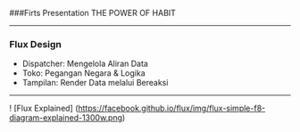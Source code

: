###Firts Presentation
THE POWER OF HABIT



---

### Flux Design

- Dispatcher: Mengelola Aliran Data
- Toko: Pegangan Negara & Logika
- Tampilan: Render Data melalui Bereaksi

---

! [Flux Explained] (https://facebook.github.io/flux/img/flux-simple-f8-diagram-explained-1300w.png)
